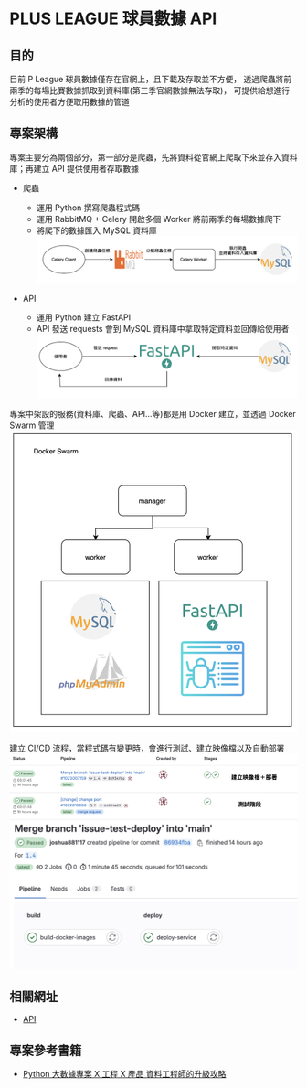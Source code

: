 # PLUS LEAGUE 球員數據 API
## 目的
目前 P League 球員數據僅存在官網上，且下載及存取並不方便，
透過爬蟲將前兩季的每場比賽數據抓取到資料庫(第三季官網數據無法存取)，
可提供給想進行分析的使用者方便取用數據的管道

## 專案架構
專案主要分為兩個部分，第一部分是爬蟲，先將資料從官網上爬取下來並存入資料庫；再建立 API 提供使用者存取數據
- 爬蟲
    - 運用 Python 撰寫爬蟲程式碼
    - 運用 RabbitMQ + Celery 開啟多個 Worker 將前兩季的每場數據爬下
    - 將爬下的數據匯入 MySQL 資料庫
![image](https://github.com/joshua881117/p_league_stats/blob/07b88b0e20df970f3c0b56b417ad6c9cfe53caa3/%E6%88%AA%E5%9C%96%202023-10-03%20%E4%B8%8B%E5%8D%8812.09.07.png)

- API
    - 運用 Python 建立 FastAPI
    - API 發送 requests 會到 MySQL 資料庫中拿取特定資料並回傳給使用者
![image](https://github.com/joshua881117/p_league_stats/blob/3693680de02fb142ab4656d123f7c9161ac46fb4/%E6%88%AA%E5%9C%96%202023-10-03%20%E4%B8%8B%E5%8D%8812.09.17.png)

專案中架設的服務(資料庫、爬蟲、API...等)都是用 Docker 建立，並透過 Docker Swarm 管理
![image](https://github.com/joshua881117/p_league_stats/blob/b24fae57aabecbd19cdfcaf3ba7058c798b304b2/%E6%88%AA%E5%9C%96%202023-10-03%20%E4%B8%8B%E5%8D%8812.25.35.png)

建立 CI/CD 流程，當程式碼有變更時，會進行測試、建立映像檔以及自動部署
![image](https://github.com/joshua881117/p_league_stats/blob/b24fae57aabecbd19cdfcaf3ba7058c798b304b2/%E6%88%AA%E5%9C%96%202023-10-03%20%E4%B8%8B%E5%8D%8812.24.31.png)
![image](https://github.com/joshua881117/p_league_stats/blob/b24fae57aabecbd19cdfcaf3ba7058c798b304b2/%E6%88%AA%E5%9C%96%202023-10-03%20%E4%B8%8B%E5%8D%8812.20.36.png)

## 相關網址
- [API](http://172.105.226.173:8889/docs)

## 專案參考書籍
- [Python 大數據專案 X 工程 X 產品 資料工程師的升級攻略](https://www.tenlong.com.tw/products/9786267273739?list_name=b-r7-zh_tw)
